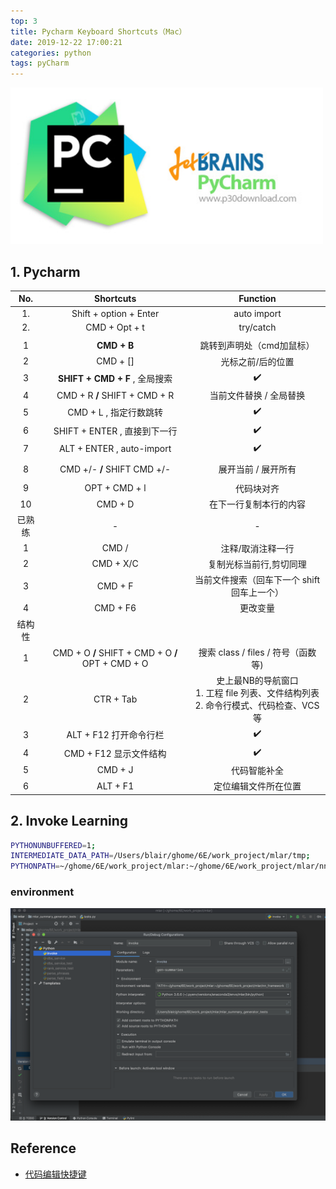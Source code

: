```yaml
---
top: 3
title: Pycharm Keyboard Shortcuts（Mac）
date: 2019-12-22 17:00:21
categories: python
tags: pyCharm
---
```


<img src="/images/python/tools/PyCharm_logo.jpg" width="500" alt="Pycharm Keyboard Shortcuts" />

<!-- more -->

## 1. Pycharm

No. | Shortcuts | Function
:----:  | :----: | :----: 
1. | Shift + option + Enter | auto import
2. | CMD + Opt + t | try/catch
| |
1 | **CMD + B** | 跳转到声明处（cmd加鼠标）
2 | CMD + [] | 光标之前/后的位置
3 | **SHIFT + CMD + F** , 全局搜索 | ✔️
4 | CMD + R **/** SHIFT + CMD + R | 当前文件替换 / 全局替换
5 | CMD + L , 指定行数跳转 | ✔️
6 | SHIFT + ENTER , 直接到下一行 | ✔️
7 | ALT + ENTER , auto-import | ✔️
| |
8 | CMD +/- **/** SHIFT CMD +/- | 展开当前 / 展开所有
| |
9 | OPT + CMD + l | 代码块对齐
10 | CMD + D | 在下一行复制本行的内容
 已熟练 | - | -
1 | CMD / | 注释/取消注释一行
2 | CMD + X/C | 复制光标当前行,剪切同理
3 | CMD + F | 当前文件搜索（回车下一个 shift回车上一个）
4 | CMD + F6 | 更改变量
结构性 | |
1 | CMD + O **/** SHIFT + CMD + O **/** OPT + CMD + O| 搜索 class / files / 符号（函数等) 
2 | CTR + Tab | 史上最NB的导航窗口 <br> 1. 工程 file 列表、文件结构列表 <br> 2. 命令行模式、代码检查、VCS等
3 | ALT + F12 打开命令行栏 | ✔️
4 | CMD + F12 显示文件结构 | ✔️
5 | CMD + J | 代码智能补全
6 | ALT + F1 | 定位编辑文件所在位置

## 2. Invoke Learning

```bash
PYTHONUNBUFFERED=1;
INTERMEDIATE_DATA_PATH=/Users/blair/ghome/6E/work_project/mlar/tmp;
PYTHONPATH=~/ghome/6E/work_project/mlar:~/ghome/6E/work_project/mlar/nn_framework
```

### environment

<img src="/images/python/tools/PyCharm_invoke.png" width="800" alt="Pycharm Invoke" />

## Reference

- [代码编辑快捷键][1]

[1]: https://blog.csdn.net/Haiyang_Duan/article/details/79078167
